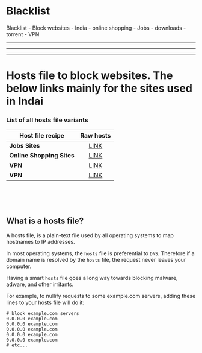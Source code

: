 # Blacklist
Blacklist - Block websites - India - online shopping - Jobs - downloads - torrent - VPN
<hr /><hr /><hr />
<h1><a id="user-content-unified-hosts-file-with-base-extensions" class="anchor" href="#unified-hosts-file-with-base-extensions" aria-hidden="true"></a>Hosts file to block websites. The below links mainly for the sites used in Indai</h1>
<h3><a id="user-content-list-of-all-hosts-file-variants" class="anchor" href="#list-of-all-hosts-file-variants" aria-hidden="true"></a>List of all hosts file variants&nbsp;</h3>
<table>
<thead>
<tr>
<th>Host file recipe</th>
<th align="center">Raw hosts</th>
</tr>
</thead>
<tbody>
<tr>
<td><strong>Jobs Sites</strong></td>
<td align="center"><a href="https://raw.githubusercontent.com/sachinsamylist/Blacklist/master/Job.txt">LINK</a></td>
</tr>
<tr>
<td><strong>Online Shopping Sites</strong></td>
<td align="center"><a href="https://raw.githubusercontent.com/sachinsamylist/Blacklist/master/Online-Shopping.txt">LINK</a></td>
</tr>
<tr>
<td><strong>VPN</strong></td>
<td align="center"><a href="https://github.com/sachinsamylist/Blacklist/blob/master/VPN.txt">LINK</a></td>
</tr>
<tr>
<td><strong>VPN</strong></td>
<td align="center"><a href="https://raw.githubusercontent.com/sachinsamylist/Blacklist/master/Email-Sites.txt">LINK</a></td>
</tr>
</tbody>
</table>
<p>&nbsp;</p>
<p>&nbsp;</p>
<h2><a id="user-content-what-is-a-hosts-file" class="anchor" href="#what-is-a-hosts-file" aria-hidden="true"></a>What is a hosts file?</h2>
<p>A hosts file, is a plain-text file used by all operating systems to map hostnames to IP addresses.</p>
<p>In most operating systems, the <code>hosts</code> file is preferential to <code>DNS</code>. Therefore if a domain name is resolved by the <code>hosts</code> file, the request never leaves your computer.</p>
<p>Having a smart <code>hosts</code> file goes a long way towards blocking malware, adware, and other irritants.</p>
<p>For example, to nullify requests to some example.com servers, adding these lines to your hosts file will do it:</p>
<pre><code># block example.com servers
0.0.0.0 example.com
0.0.0.0 example.com
0.0.0.0 example.com
0.0.0.0 example.com
0.0.0.0 example.com
# etc...
</code></pre>
